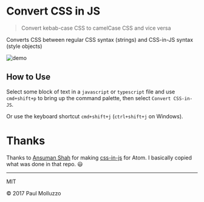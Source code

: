 # Convert CSS in JS

> Convert kebab-case CSS to camelCase CSS and vice versa

Converts CSS between regular CSS syntax (strings) and CSS-in-JS syntax (style objects)

![demo](https://user-images.githubusercontent.com/737065/28219279-6ffbf4c4-6889-11e7-8d3d-51637fe90856.gif)


## How to Use

Select some block of text in a `javascript` or `typescript` file and use `cmd+shift+p` to bring up the command palette, then select `Convert CSS-in-JS`.

Or use the keyboard shortcut `cmd+shift+j` (`ctrl+shift+j` on Windows).

# Thanks

Thanks to [Ansuman Shah](https://github.com/ansumanshah) for making [css-in-js](https://github.com/ansumanshah/css-in-js) for Atom. I basically copied what was done in that repo. 😃

---

MIT

© 2017 Paul Molluzzo